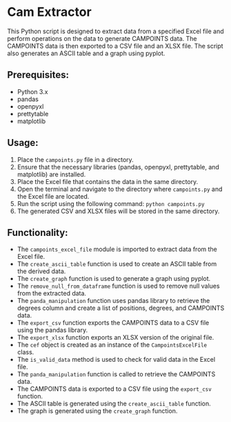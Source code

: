 # Cam Extractor

This Python script is designed to extract data from a specified Excel file and perform operations on the data to generate CAMPOINTS data. The CAMPOINTS data is then exported to a CSV file and an XLSX file. The script also generates an ASCII table and a graph using pyplot.

## Prerequisites:
- Python 3.x
- pandas
- openpyxl
- prettytable
- matplotlib

## Usage:
1. Place the `campoints.py` file in a directory.
2. Ensure that the necessary libraries (pandas, openpyxl, prettytable, and matplotlib) are installed.
3. Place the Excel file that contains the data in the same directory.
4. Open the terminal and navigate to the directory where `campoints.py` and the Excel file are located.
5. Run the script using the following command: `python campoints.py`
6. The generated CSV and XLSX files will be stored in the same directory.

## Functionality:
- The `campoints_excel_file` module is imported to extract data from the Excel file.
- The `create_ascii_table` function is used to create an ASCII table from the derived data.
- The `create_graph` function is used to generate a graph using pyplot.
- The `remove_null_from_dataframe` function is used to remove null values from the extracted data.
- The `panda_manipulation` function uses pandas library to retrieve the degrees column and create a list of positions, degrees, and CAMPOINTS data.
- The `export_csv` function exports the CAMPOINTS data to a CSV file using the pandas library.
- The `export_xlsx` function exports an XLSX version of the original file.
- The `cef` object is created as an instance of the `CampointsExcelFile` class.
- The `is_valid_data` method is used to check for valid data in the Excel file.
- The `panda_manipulation` function is called to retrieve the CAMPOINTS data.
- The CAMPOINTS data is exported to a CSV file using the `export_csv` function.
- The ASCII table is generated using the `create_ascii_table` function.
- The graph is generated using the `create_graph` function.
